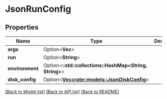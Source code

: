 # JsonRunConfig

## Properties

Name | Type | Description | Notes
------------ | ------------- | ------------- | -------------
**args** | Option<**Vec<String>**> |  | [optional]
**run** | Option<**String**> |  | [optional]
**environment** | Option<**::std::collections::HashMap<String, String>**> |  | [optional]
**disk_config** | Option<[**Vec<crate::models::JsonDiskConfig>**](json_Disk_config.md)> |  | [optional]

[[Back to Model list]](../README.md#documentation-for-models) [[Back to API list]](../README.md#documentation-for-api-endpoints) [[Back to README]](../README.md)


